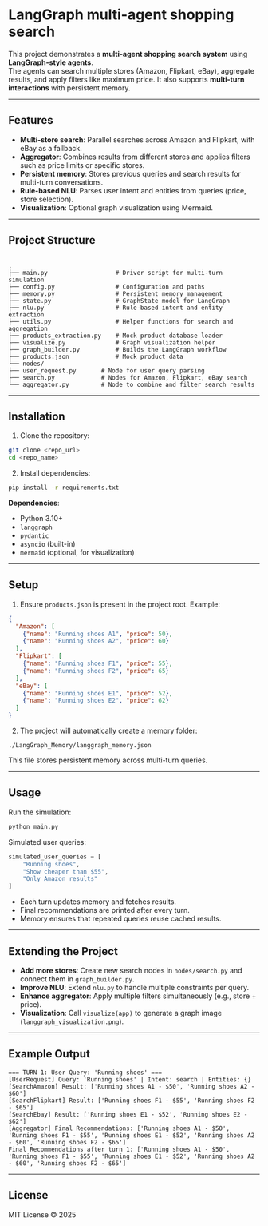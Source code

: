 # LangGraph multi-agent shopping search

This project demonstrates a **multi-agent shopping search system** using **LangGraph-style agents**.  
The agents can search multiple stores (Amazon, Flipkart, eBay), aggregate results, and apply filters like maximum price. It also supports **multi-turn interactions** with persistent memory.

---

## Features

- **Multi-store search**: Parallel searches across Amazon and Flipkart, with eBay as a fallback.
- **Aggregator**: Combines results from different stores and applies filters such as price limits or specific stores.
- **Persistent memory**: Stores previous queries and search results for multi-turn conversations.
- **Rule-based NLU**: Parses user intent and entities from queries (price, store selection).
- **Visualization**: Optional graph visualization using Mermaid.

---

## Project Structure

```

.
├── main.py                   # Driver script for multi-turn simulation
├── config.py                 # Configuration and paths
├── memory.py                 # Persistent memory management
├── state.py                  # GraphState model for LangGraph
├── nlu.py                    # Rule-based intent and entity extraction
├── utils.py                  # Helper functions for search and aggregation
├── products_extraction.py    # Mock product database loader
├── visualize.py              # Graph visualization helper
├── graph_builder.py          # Builds the LangGraph workflow
├── products.json             # Mock product data
└── nodes/
├── user_request.py       # Node for user query parsing
├── search.py             # Nodes for Amazon, Flipkart, eBay search
└── aggregator.py         # Node to combine and filter search results

````

---

## Installation

1. Clone the repository:

```bash
git clone <repo_url>
cd <repo_name>
````

2. Install dependencies:

```bash
pip install -r requirements.txt
```

**Dependencies**:

* Python 3.10+
* `langgraph`
* `pydantic`
* `asyncio` (built-in)
* `mermaid` (optional, for visualization)

---

## Setup

1. Ensure `products.json` is present in the project root. Example:

```json
{
  "Amazon": [
    {"name": "Running shoes A1", "price": 50},
    {"name": "Running shoes A2", "price": 60}
  ],
  "Flipkart": [
    {"name": "Running shoes F1", "price": 55},
    {"name": "Running shoes F2", "price": 65}
  ],
  "eBay": [
    {"name": "Running shoes E1", "price": 52},
    {"name": "Running shoes E2", "price": 62}
  ]
}
```

2. The project will automatically create a memory folder:

```
./LangGraph_Memory/langgraph_memory.json
```

This file stores persistent memory across multi-turn queries.

---

## Usage

Run the simulation:

```bash
python main.py
```

Simulated user queries:

```python
simulated_user_queries = [
    "Running shoes",
    "Show cheaper than $55",
    "Only Amazon results"
]
```

* Each turn updates memory and fetches results.
* Final recommendations are printed after every turn.
* Memory ensures that repeated queries reuse cached results.

---

## Extending the Project

* **Add more stores**: Create new search nodes in `nodes/search.py` and connect them in `graph_builder.py`.
* **Improve NLU**: Extend `nlu.py` to handle multiple constraints per query.
* **Enhance aggregator**: Apply multiple filters simultaneously (e.g., store + price).
* **Visualization**: Call `visualize(app)` to generate a graph image (`langgraph_visualization.png`).

---

## Example Output

```
=== TURN 1: User Query: 'Running shoes' ===
[UserRequest] Query: 'Running shoes' | Intent: search | Entities: {}
[SearchAmazon] Result: ['Running shoes A1 - $50', 'Running shoes A2 - $60']
[SearchFlipkart] Result: ['Running shoes F1 - $55', 'Running shoes F2 - $65']
[SearchEbay] Result: ['Running shoes E1 - $52', 'Running shoes E2 - $62']
[Aggregator] Final Recommendations: ['Running shoes A1 - $50', 'Running shoes F1 - $55', 'Running shoes E1 - $52', 'Running shoes A2 - $60', 'Running shoes F2 - $65']
Final Recommendations after turn 1: ['Running shoes A1 - $50', 'Running shoes F1 - $55', 'Running shoes E1 - $52', 'Running shoes A2 - $60', 'Running shoes F2 - $65']
```

---

## License

MIT License © 2025
